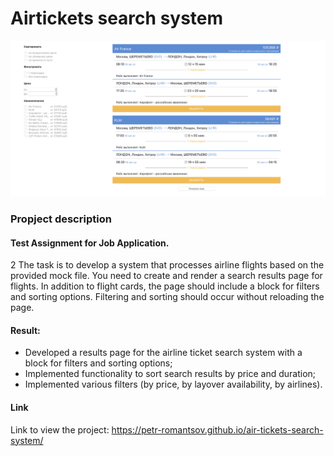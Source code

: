 # Airtickets search system 
<p>
  <img src="https://github.com/petr-romantsov/air-tickets-search-system/blob/main/demo-screenshot.png" alt="Screenshot of Airtickets search system">
</p>

### Propject description
#### Test Assignment for Job Application.
2
The task is to develop a system that processes airline flights based on the provided mock file. You need to create and render a search results page for flights. In addition to flight cards, the page should include a block for filters and sorting options. Filtering and sorting should occur without reloading the page.

#### Result:
* Developed a results page for the airline ticket search system with a block for filters and sorting options;
* Implemented functionality to sort search results by price and duration;
* Implemented various filters (by price, by layover availability, by airlines).

#### Link 

Link to view the project: https://petr-romantsov.github.io/air-tickets-search-system/




